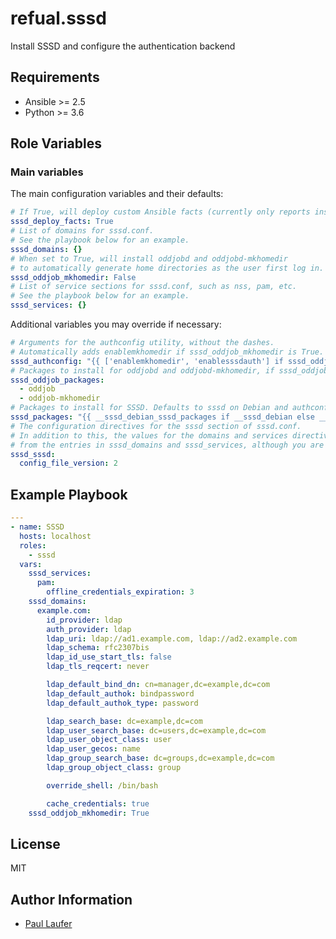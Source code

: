 # refual.sssd

Install SSSD and configure the authentication backend

## Requirements

- Ansible >= 2.5
- Python >= 3.6

## Role Variables

### Main variables

The main configuration variables and their defaults:

```yaml
# If True, will deploy custom Ansible facts (currently only reports installed SSSD version).
sssd_deploy_facts: True
# List of domains for sssd.conf.
# See the playbook below for an example.
sssd_domains: {}
# When set to True, will install oddjobd and oddjobd-mkhomedir
# to automatically generate home directories as the user first log in.
sssd_oddjob_mkhomedir: False
# List of service sections for sssd.conf, such as nss, pam, etc.
# See the playbook below for an example.
sssd_services: {}
```

Additional variables you may override if necessary:

```yaml
# Arguments for the authconfig utility, without the dashes.
# Automatically adds enablemkhomedir if sssd_oddjob_mkhomedir is True.
sssd_authconfig: "{{ ['enablemkhomedir', 'enablesssdauth'] if sssd_oddjob_mkhomedir else ['enablesssdauth'] }}"
# Packages to install for oddjobd and oddjobd-mkhomedir, if sssd_oddjob_mkhomedir is True.
sssd_oddjob_packages:
  - oddjob
  - oddjob-mkhomedir
# Packages to install for SSSD. Defaults to sssd on Debian and authconfig + sssd on RedHat.
sssd_packages: "{{ __sssd_debian_sssd_packages if __sssd_debian else __sssd_redhat_sssd_packages }}"
# The configuration directives for the sssd section of sssd.conf.
# In addition to this, the values for the domains and services directives will be autogenerated
# from the entries in sssd_domains and sssd_services, although you are free to override them.
sssd_sssd:
  config_file_version: 2
```

## Example Playbook

```yaml
---
- name: SSSD
  hosts: localhost
  roles:
    - sssd
  vars:
    sssd_services:
      pam:
        offline_credentials_expiration: 3
    sssd_domains:
      example.com:
        id_provider: ldap
        auth_provider: ldap
        ldap_uri: ldap://ad1.example.com, ldap://ad2.example.com
        ldap_schema: rfc2307bis
        ldap_id_use_start_tls: false
        ldap_tls_reqcert: never

        ldap_default_bind_dn: cn=manager,dc=example,dc=com
        ldap_default_authok: bindpassword
        ldap_default_authok_type: password

        ldap_search_base: dc=example,dc=com
        ldap_user_search_base: dc=users,dc=example,dc=com
        ldap_user_object_class: user
        ldap_user_gecos: name
        ldap_group_search_base: dc=groups,dc=example,dc=com
        ldap_group_object_class: group

        override_shell: /bin/bash

        cache_credentials: true
    sssd_oddjob_mkhomedir: True
```

License
-------

MIT

Author Information
------------------

- [Paul Laufer](https://github.com/refual)
